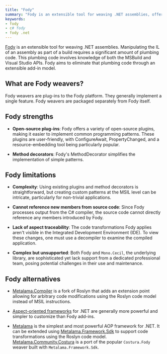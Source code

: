 ```yaml
---
title: "Fody"
summary: "Fody is an extensible tool for weaving .NET assemblies, offering open-source plugins and method decorators but has limitations in complexity and traceability."
keywords:
- fody
- c# fody
- fody .net
---
```


[Fody](https://github.com/Fody/Fody) is an extensible tool for weaving .NET assemblies. Manipulating the IL of an
assembly as part of a build requires a significant amount of plumbing code. This plumbing code involves knowledge of
both the MSBuild and Visual Studio APIs. Fody aims to eliminate that plumbing code through an extensible add-in model.

## What are Fody weavers?

Fody weavers are plug-ins to the Fody platform. They generally implement a single feature. Fody weavers are packaged
separately from Fody itself.

## Fody strengths

- **Open-source plug-ins**: Fody offers a variety of open-source plugins, making it easier to implement common
  programming patterns. These plugins are user-friendly, with ConfigureAwait, PropertyChanged, and a resource-embedding
  tool being particularly popular.

- **Method decorators**: Fody's MethodDecorator simplifies the implementation of simple patterns.

## Fody limitations

- **Complexity**: Using existing plugins and method decorators is straightforward, but creating custom patterns at the
  MSIL level can be intricate, particularly for non-trivial applications.

- **Cannot reference new members from source code**: Since Fody processes output from the C# compiler, the source code
  cannot directly reference any members introduced by Fody.

- **Lack of aspect traceability**: The code transformations Fody applies aren't visible in the Integrated Development
  Environment (IDE). To view these changes, one must use a decompiler to examine the compiled application.

- **Complex but unsupported**: Both Fody and `Mono.Cecil`, the underlying library, are sophisticated yet lack support
  from a dedicated professional team, posing potential challenges in their use and maintenance.

## Fody alternatives

- [Metalama.Compiler](https://github.com/postsharp/Metalama.Compiler) is a fork of Roslyn that adds an extension point
  allowing for arbitrary code modifications using the Roslyn code model instead of MSIL instructions.

- [Aspect-oriented frameworks](aspect-oriented-programming) for .NET are generally more powerful and simpler to
  customize than Fody add-ins.

- [Metalama](/) is the simplest and most powerful AOP framework for .NET. It can be extended
  using [Metalama.Framework.Sdk](https://doc.metalama.net/conceptual/sdk) to support code transformations
  using the Roslyn code
  model. [Metalama.Community.Costura](https://github.com/postsharp/Metalama.Community/tree/release/2024.2/src/Metalama.Community.Costura)
  is a port of the popular `Costura.Fody` weaver built with `Metalama.Framework.Sdk`.
